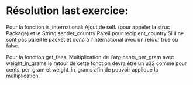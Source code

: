 # Résolution last exercice:

Pour la fonction is_international:
Ajout de self. (pour appeler la struc Package) et le String sender_country 
Pareil pour recipient_country 
Si il ne sont pas pareil le packet et donc à l'international avec un retour true ou false.

Pour la fonction get_fees:
Multiplication de l'arg cents_per_gram avec weight_in_grams le retour de cette fonction devra être un u32 comme pour cents_per_gram et weight_in_grams afin de pouvoir appliqué la multiplication.